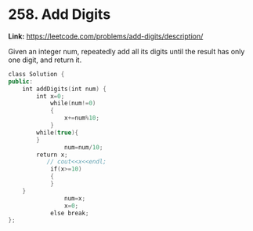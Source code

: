# 258. Add Digits

**Link:** https://leetcode.com/problems/add-digits/description/

Given an integer num, repeatedly add all its digits until the result has only one digit, and return it.

```cpp
class Solution {
public:
    int addDigits(int num) {
        int x=0;
            while(num!=0)
            {
                x+=num%10;
            }
        while(true){
        }
                num=num/10;
        return x;
           // cout<<x<<endl;
            if(x>=10)
            {
            }
    }
                num=x;
                x=0;  
            else break;
};
```
